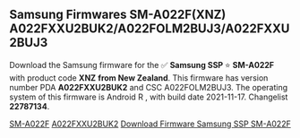 <h2>Samsung Firmwares SM-A022F(XNZ) A022FXXU2BUK2/A022FOLM2BUJ3/A022FXXU2BUJ3</h2>
Download the Samsung firmware for the ✅ <strong>Samsung SSP </strong> ⭐ <strong>SM-A022F</strong> with product code <strong>XNZ</strong> <strong> from New Zealand</strong>. This firmware has version number PDA <strong>A022FXXU2BUK2</strong> and CSC A022FOLM2BUJ3. The operating system of this firmware is Android R , with build date 2021-11-17. Changelist <strong>22787134</strong>.


[SM-A022F](https://samfirm.shop/samsung/model/SM-A022F)
[A022FXXU2BUK2](https://samfirm.shop/samsung/pda/A022FXXU2BUK2)
[Download Firmware Samsung SSP SM-A022F](https://samfirm.shop/samsung/firmware/474830)
